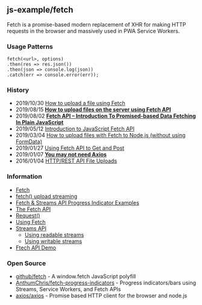 ## js-example/fetch
Fetch is a promise-based modern replacement of XHR for making HTTP requests in the browser and massively used in PWA Service Workers.


### Usage Patterns
```
fetch(<url>, options)
.then(res => res.json())
.then(json => console.log(json))
.catch(err => console.error(err));
```

### History
- 2019/10/30 [How to upload a file using Fetch](https://flaviocopes.com/how-to-upload-files-fetch/)
- 2019/08/15 [**How to upload files on the server using Fetch API**](https://attacomsian.com/blog/uploading-files-using-fetch-api)
- 2019/08/02 [**Fetch API – Introduction To Promised-based Data Fetching In Plain JavaScript**](https://codingthesmartway.com/fetch-api-introduction-to-promised-based-data-fetching-in-plain-javascript/)
- 2019/05/12 [Introduction to JavaScript Fetch API](https://attacomsian.com/blog/javascript-fetch-api)
- 2019/03/04 [How to upload files with Fetch to Node.js (without using FormData)](https://medium.com/@CWMma/how-to-upload-files-with-fetch-to-node-js-without-using-formdata-687e35ba1ab6)
- 2019/01/27 [Using Fetch API to Get and Post](https://dev.to/dev_amaz/using-fetch-api-to-get-and-post--1g7d)
- 2019/01/07 [**You may not need Axios**](https://danlevy.net/you-may-not-need-axios/)
- 2016/01/04 [HTTP/REST API File Uploads](https://phil.tech/api/2016/01/04/http-rest-api-file-uploads/)


### Information
- [Fetch](https://github.github.io/fetch/)
- [fetch() upload streaming](https://chromestatus.com/features/5274139738767360)
- [Fetch & Streams API Progress Indicator Examples](https://fetch-progress.anthum.com/)
- [The Fetch API](https://flaviocopes.com/fetch-api/)
- [Request()](https://developer.mozilla.org/en-US/docs/Web/API/Request/Request)
- [Using Fetch](https://developer.mozilla.org/en-US/docs/Web/API/Fetch_API/Using_Fetch)
- [Streams API](https://developer.mozilla.org/en-US/docs/Web/API/Streams_API) 
    - [Using readable streams](https://developer.mozilla.org/en-US/docs/Web/API/Streams_API/Using_readable_streams)
    - [Using writable streams](https://developer.mozilla.org/en-US/docs/Web/API/Streams_API/Using_writable_streams)
- [Ftech API Demo](https://demo-107.codingthesmartway.com/)    


### Open Source
- [github/fetch](https://github.com/github/fetch) - A window.fetch JavaScript polyfill
- [AnthumChris/fetch-progress-indicators](https://github.com/AnthumChris/fetch-progress-indicators) - Progress indicators/bars using Streams, Service Workers, and Fetch APIs
- [axios/axios](https://github.com/axios/axios) - Promise based HTTP client for the browser and node.js